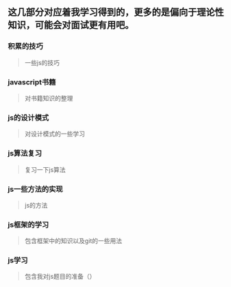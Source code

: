 ## 这几部分对应着我学习得到的，更多的是偏向于理论性知识，可能会对面试更有用吧。

### 积累的技巧

> 一些js的技巧

### javascript书籍

> 对书籍知识的整理

### js的设计模式

> 对设计模式的一些学习

### js算法复习

> 复习一下js算法

### js一些方法的实现

> js的方法

### js框架的学习

> 包含框架中的知识以及git的一些用法

### js学习

> 包含我对js题目的准备（）
